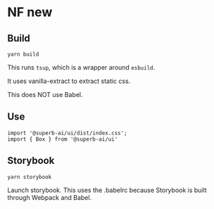 # NF new

## Build

    yarn build

This runs `tsup`, which is a wrapper around `esbuild`.

It uses vanilla-extract to extract static css.

This does NOT use Babel.

## Use

    import '@superb-ai/ui/dist/index.css';
    import { Box } from '@superb-ai/ui'

## Storybook

    yarn storybook

Launch storybook. This uses the .babelrc because Storybook is built through Webpack and Babel.
